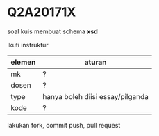 # Q2A20171X
soal kuis membuat schema **xsd**

Ikuti instruktur


| elemen  | aturan |
| ------------- | ------------- |
| mk  | ?  |
| dosen  | ?  |
| type  | hanya boleh diisi essay/pilganda  |
| kode | ?  |



lakukan fork, commit push, pull request


